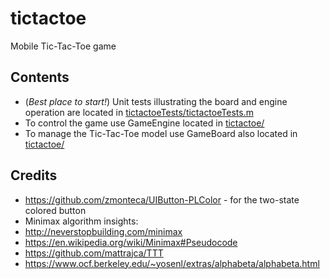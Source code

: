 # tictactoe
Mobile Tic-Tac-Toe game

## Contents

* (_Best place to start!_) Unit tests illustrating the board and engine operation are located in [tictactoeTests/tictactoeTests.m](tictactoeTests/tictactoeTests.m)
* To control the game use GameEngine located in [tictactoe/](tictactoe)
* To manage the Tic-Tac-Toe model use GameBoard also located in [tictactoe/](tictactoe)

## Credits

* https://github.com/zmonteca/UIButton-PLColor - for the two-state colored button
* Minimax algorithm insights:
 * http://neverstopbuilding.com/minimax
 * https://en.wikipedia.org/wiki/Minimax#Pseudocode
 * https://github.com/mattrajca/TTT
 * https://www.ocf.berkeley.edu/~yosenl/extras/alphabeta/alphabeta.html
